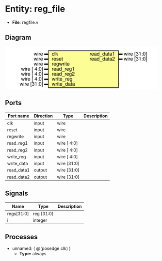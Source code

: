 
# Entity: reg_file 
- **File**: regfile.v

## Diagram
![Diagram](reg_file.svg "Diagram")
## Ports

| Port name  | Direction | Type        | Description |
| ---------- | --------- | ----------- | ----------- |
| clk        | input     | wire        |             |
| reset      | input     | wire        |             |
| regwrite   | input     | wire        |             |
| read_reg1  | input     | wire [ 4:0] |             |
| read_reg2  | input     | wire [ 4:0] |             |
| write_reg  | input     | wire [ 4:0] |             |
| write_data | input     | wire [31:0] |             |
| read_data1 | output    | wire [31:0] |             |
| read_data2 | output    | wire [31:0] |             |

## Signals

| Name       | Type       | Description |
| ---------- | ---------- | ----------- |
| regs[31:0] | reg [31:0] |             |
| i          | integer    |             |

## Processes
- unnamed: ( @(posedge clk) )
  - **Type:** always
